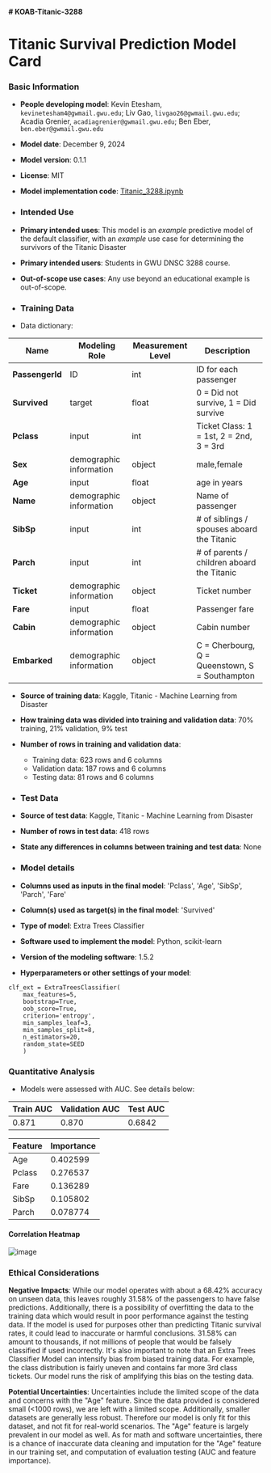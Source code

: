 **# KOAB-Titanic-3288**

# Titanic Survival Prediction Model Card

### Basic Information

* **People developing model**: Kevin Etesham, `kevinetesham4@gwmail.gwu.edu`; Liv Gao, `livgao26@gwmail.gwu.edu`; Acadia Grenier, `acadiagrenier@gwmail.gwu.edu`; Ben Eber, `ben.eber@gwmail.gwu.edu`
* **Model date**: December 9, 2024
* **Model version**: 0.1.1
* **License**: MIT
* **Model implementation code**: [Titanic_3288.ipynb](https://github.com/kevinete4/KOAB-Titanic-3288/blob/main/Titanic_3288.ipynb)

* ### Intended Use
* **Primary intended uses**: This model is an *example* predictive model of the default classifier, with an *example* use case for determining the survivors of the Titanic Disaster
* **Primary intended users**: Students in GWU DNSC 3288 course.
* **Out-of-scope use cases**: Any use beyond an educational example is out-of-scope.

* ### Training Data

* Data dictionary: 

| Name | Modeling Role | Measurement Level| Description|
| ---- | ------------- | ---------------- | ---------- |
| **PassengerId** | ID | int | ID for each passenger |
|**Survived**| target | float | 0 = Did not survive, 1 = Did survive  |
| **Pclass** | input | int | Ticket Class: 1 = 1st, 2 = 2nd, 3 = 3rd |
| **Sex** | demographic information | object | male,female |
| **Age** | input | float | age in years |
| **Name** | demographic information | object | Name of passenger |
| **SibSp** | input | int | 	# of siblings / spouses aboard the Titanic |
| **Parch** | input | int | 	# of parents / children aboard the Titanic |
| **Ticket** | demographic information | object | Ticket number |
| **Fare** | input | float | Passenger fare |
| **Cabin** | demographic information | object | Cabin number |
| **Embarked** | demographic information | object | C = Cherbourg, Q = Queenstown, S = Southampton |

* **Source of training data**: Kaggle, Titanic - Machine Learning from Disaster
* **How training data was divided into training and validation data**: 70% training, 21% validation, 9% test
* **Number of rows in training and validation data**:
  * Training data: 623 rows and 6 columns
  * Validation data: 187 rows and 6 columns
  * Testing data: 81 rows and 6 columns
 
* ### Test Data
* **Source of test data**: Kaggle, Titanic - Machine Learning from Disaster
* **Number of rows in test data**: 418 rows
* **State any differences in columns between training and test data**: None

* ### Model details
* **Columns used as inputs in the final model**: 'Pclass', 'Age', 'SibSp', 'Parch', 'Fare'
* **Column(s) used as target(s) in the final model**: 'Survived'
* **Type of model**: Extra Trees Classifier
* **Software used to implement the model**: Python, scikit-learn
* **Version of the modeling software**: 1.5.2
* **Hyperparameters or other settings of your model**: 
```
clf_ext = ExtraTreesClassifier(
    max_features=5,
    bootstrap=True,
    oob_score=True,
    criterion='entropy',
    min_samples_leaf=3,
    min_samples_split=8,
    n_estimators=20,
    random_state=SEED
    )
```
### Quantitative Analysis

* Models were assessed with AUC. See details below:

| Train AUC | Validation AUC | Test AUC |
| ------ | ------- | -------- |
| 0.871 | 0.870 | 0.6842 |

| Feature | Importance |
|----------|--------------|
| Age  | 0.402599 |
|Pclass |	0.276537 |
| Fare |	0.136289 |
| SibSp |	0.105802 |
| Parch	| 0.078774 |

#### Correlation Heatmap
![image](https://github.com/user-attachments/assets/b50f3ba9-6f61-42ac-96ff-6efe3ce6d3d5)

### Ethical Considerations
**Negative Impacts**: While our model operates with about a 68.42% accuracy on unseen data, this leaves roughly 31.58% of the passengers to have false predictions. Additionally, there is a possibility of overfitting the data to the training data which would result in poor performance against the testing data. If the model is used for purposes other than predicting Titanic survival rates, it could lead to inaccurate or harmful conclusions. 31.58% can amount to thousands, if not millions of people that would be falsely classified if used incorrectly. It's also important to note that an Extra Trees Classifier Model can intensify bias from biased training data. For example, the class distribution is fairly uneven and contains far more 3rd class tickets. Our model runs the risk of amplifying this bias on the testing data. 


**Potential Uncertainties**: Uncertainties include the limited scope of the data and concerns with the "Age" feature. Since the data provided is considered small (<1000 rows), we are left with a limited scope. Additionally, smaller datasets are generally less robust. Therefore our model is only fit for this dataset, and not fit for real-world scenarios. The "Age" feature is largely prevalent in our model as well. As for math and software uncertainties, there is a chance of inaccurate data cleaning and imputation for the "Age" feature in our training set, and computation of evaluation testing (AUC and feature importance). 




